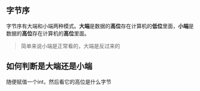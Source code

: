 ## 字节序

字节序有大端和小端两种模式。**大端**是数据的**高位**存在计算机的**低位**里面，**小端**是数据的**高位**存在计算机的**高位**里面。

> 简单来说小端是正常看的，大端是反过来的

## 如何判断是大端还是小端

随便赋值一个int，然后看它的高位是什么字节